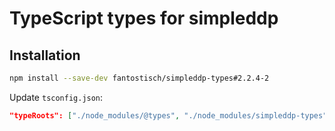 # TypeScript types for simpleddp

## Installation

```sh
npm install --save-dev fantostisch/simpleddp-types#2.2.4-2
```

Update `tsconfig.json`:

```json
"typeRoots": ["./node_modules/@types", "./node_modules/simpleddp-types"],
```
